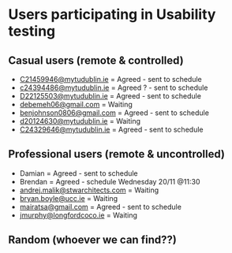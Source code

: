 # Users participating in Usability testing
## Casual users (remote & controlled)
* C21459946@mytudublin.ie = Agreed - sent to schedule
* c24394486@mytudublin.ie = Agreed ? - sent to schedule 
* D22125503@mytudublin.ie = Agreed - sent to schedule
* debemeh06@gmail.com = Waiting
* benjohnson0806@gmail.com = Agreed - sent to schedule
* d20124630@mytudublin.ie = Waiting
* C24329646@mytudublin.ie = Agreed - sent to schedule

## Professional users (remote & uncontrolled)
* Damian = Agreed - sent to schedule
* Brendan = Agreed - schedule Wednesday 20/11 @11:30
* andrej.malik@stwarchitects.com = Waiting
* bryan.boyle@ucc.ie = Waiting
* mairatsa@gmail.com = Agreed - sent to schedule
* jmurphy@longfordcoco.ie = Waiting

## Random (whoever we can find??)